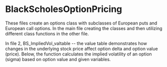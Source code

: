 # BlackScholesOptionPricing
These files create an options class with subclasses of European puts and European call options. In the main file creating the classes and then utilizing different class functions in the other file. 

In file 2, BS_ImpliedVol_valtable -- the value table demonstrates how changes in the underlying stock price affect option delta and option value (price). Below, the function calculates the implied volatility of an option (sigma) based on option value and given variables.


